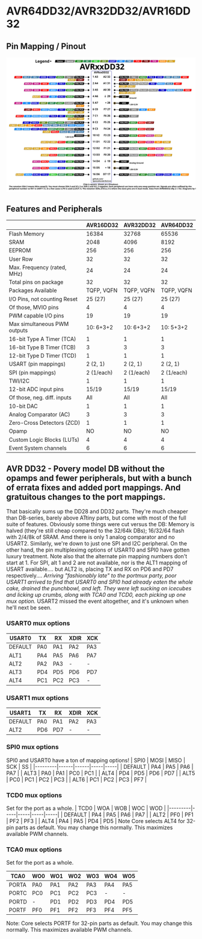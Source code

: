 # AVR64DD32/AVR32DD32/AVR16DD32

## Pin Mapping / Pinout
![DD32 Pin Mapping](AVR64DD32.svg "Arduino Pin Mapping for AVR DD32")

## Features and Peripherals
|                              | AVR16DD32       | AVR32DD32       | AVR64DD32       |
|------------------------------|-----------------|-----------------|-----------------|
| Flash Memory                 | 16384           | 32768           | 65536           |
| SRAM                         | 2048            | 4096            | 8192            |
| EEPROM                       | 256             | 256             | 256             |
| User Row                     | 32              | 32              | 32              |
| Max. Frequency (rated, MHz)  | 24              | 24              | 24              |
| Total pins on package        | 32              | 32              | 32              |
| Packages Available           | TQFP, VQFN      | TQFP, VQFN      | TQFP, VQFN      |
| I/O Pins, not counting Reset | 25 (27)         | 25 (27)         | 25 (27)         |
| Of those, MVIO pins          | 4               | 4               | 4               |
| PWM capable I/O pins         | 19              | 19              | 19              |
| Max simultaneous PWM outputs | 10: 6+3+2       | 10: 6+3+2       | 10: 5+3+2       |
| 16-bit Type A Timer (TCA)    | 1               | 1               | 1               |
| 16-bit Type B Timer (TCB)    | 3               | 3               | 3               |
| 12-bit Type D Timer (TCD)    | 1               | 1               | 1               |
| USART (pin mappings)         | 2 (2, 1)        | 2 (2, 1)        | 2 (2, 1)        |
| SPI (pin mappings)           | 2 (1/each)      | 2 (1/each)      | 2 (1/each)      |
| TWI/I2C                      | 1               | 1               | 1               |
| 12-bit ADC input pins        | 15/19           | 15/19           | 15/19           |
| Of those, neg. diff. inputs  | All             | All             | All             |
| 10-bit DAC                   | 1               | 1               | 1               |
| Analog Comparator (AC)       | 3               | 3               | 3               |
| Zero-Cross Detectors (ZCD)   | 1               | 1               | 1               |
| Opamp                        | NO              | NO              | NO              |
| Custom Logic Blocks (LUTs)   | 4               | 4               | 4               |
| Event System channels        | 6               | 6               | 6               |

## AVR DD32 - Povery model DB without the opamps and fewer peripherals, but with a bunch of errata fixes and added port mappings. And gratuitous changes to the port mappings.

That basically sums up the DD28 and DD32 parts. They're much cheaper than DB-series, barely above ATtiny parts, but come with most of the full suite of features. Obviously some things were cut versus the DB: Memory is halved (they're still cheap compared to the 32/64k DBs); 16/32/64 flash with 2/4/8k of SRAM. Amd there is only 1 analog comparator and no USART2. Similarly, we're down to just one SPI and I2C peripheral. On the other hand, the pin multipleximg options of USART0 and SPI0 have gotten luxury treatment. Note also that the alternate pin mapping numbers don't start at 1. For SPI, alt 1 and 2 are not available, nor is the ALT1 mapping of USART available.... but ALT2 is, placing TX and RX on PD6 and PD7 respectively.... *Arriving "fashionably late" to the portmux party, poor USART1 arrived to find that USART0 and SPI0 had already eaten the whole cake, drained the punchbowl, and left. They were left sucking on icecubes and licking up crumbs, along with TCA0 and TCD0, each picking up one mux option.* USART2 missed the event altogether, and it's unknown when he'll next be seen.

### USART0 mux options
| USART0  |  TX |  RX | XDIR | XCK |
|---------|-----|-----|------|-----|
| DEFAULT | PA0 | PA1 |  PA2 | PA3 |
| ALT1    | PA4 | PA5 |  PA6 | PA7 |
| ALT2    | PA2 | PA3 |   -  |  -  |
| ALT3    | PD4 | PD5 |  PD6 | PD7 |
| ALT4    | PC1 | PC2 |  PC3 |  -  |


### USART1 mux options
| USART1  |  TX |  RX | XDIR | XCK |
|---------|-----|-----|------|-----|
| DEFAULT | PA0 | PA1 |  PA2 | PA3 |
| ALT2    | PD6 | PD7 |   -  |  -  |


### SPI0 mux options
SPI0 and USART0 have a ton of mapping options!
| SPI0    | MOSI | MISO | SCK |  SS |
|---------|------|------|-----|-----|
| DEFAULT |  PA4 |  PA5 | PA6 | PA7 |
| ALT3    |  PA0 |  PA1 | PC0 | PC1 |
| ALT4    |  PD4 |  PD5 | PD6 | PD7 |
| ALT5    |  PC0 |  PC1 | PC2 | PC3 |
| ALT6    |  PC1 |  PC2 | PC3 | PF7 |


### TCD0 mux options
Set for the port as a whole.
| TCD0    | WOA | WOB | WOC | WOD |
|---------|-----|-----|-----|-----|
| DEFAULT | PA4 | PA5 | PA6 | PA7 |
| ALT2    | PF0 | PF1 | PF2 | PF3 |
| ALT4    | PA4 | PA5 | PD4 | PD5 |
Note Core selects ALT4 for 32-pin parts as default. You may change this normally. This maximizes available PWM channels.

### TCA0 mux options
Set for the port as a whole.

| TCA0    | WO0 | WO1 | WO2 | WO3 | WO4 | WO5 |
|---------|-----|-----|-----|-----|-----|-----|
| PORTA   | PA0 | PA1 | PA2 | PA3 | PA4 | PA5 |
| PORTC   | PC0 | PC1 | PC2 | PC3 |  -  |  -  |
| PORTD   |  -  | PD1 | PD2 | PD3 | PD4 | PD5 |
| PORTF   | PF0 | PF1 | PF2 | PF3 | PF4 | PF5 |

Note: Core selects PORTF for 32-pin parts as default. You may change this normally. This maximizes available PWM channels.
